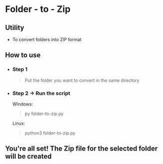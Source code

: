# Folder - to - Zip

## Utility

* To convert folders into ZIP format

## How to use

* ### Step 1

    > Put the folder you want to convert in the same directory

* ### Step 2 -> Run the script

    Windows:

    > py folder-to-zip.py

    Linux:

    > python3 folder-to-zip.py

## You're all set! The Zip file for the selected folder will be created
